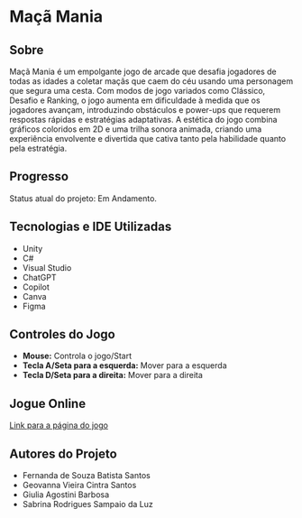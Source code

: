 # Maçã Mania

## Sobre
Maçã Mania é um empolgante jogo de arcade que desafia jogadores de todas as idades a coletar maçãs que caem do céu usando uma personagem que segura uma cesta. Com modos de jogo variados como Clássico, Desafio e Ranking, o jogo aumenta em dificuldade à medida que os jogadores avançam, introduzindo obstáculos e power-ups que requerem respostas rápidas e estratégias adaptativas. A estética do jogo combina gráficos coloridos em 2D e uma trilha sonora animada, criando uma experiência envolvente e divertida que cativa tanto pela habilidade quanto pela estratégia.

## Progresso
Status atual do projeto:
Em Andamento.

## Tecnologias e IDE Utilizadas
- Unity
- C#
- Visual Studio
- ChatGPT
- Copilot
- Canva
- Figma

## Controles do Jogo
- **Mouse:** Controla o jogo/Start
- **Tecla A/Seta para a esquerda:** Mover para a esquerda
- **Tecla D/Seta para a direita:** Mover para a direita

## Jogue Online
[Link para a página do jogo](https://placeholder.com)

## Autores do Projeto
- Fernanda de Souza Batista Santos
- Geovanna Vieira Cintra Santos
- Giulia Agostini Barbosa
- Sabrina Rodrigues Sampaio da Luz
